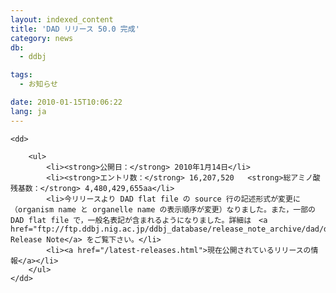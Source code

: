 ```yaml
---
layout: indexed_content
title: 'DAD リリース 50.0 完成'
category: news
db:
  - ddbj

tags:
  - お知らせ

date: 2010-01-15T10:06:22
lang: ja
---
```


<dl>

    <dd>

        <ul>
            <li><strong>公開日：</strong> 2010年1月14日</li>
            <li><strong>エントリ数：</strong> 16,207,520   <strong>総アミノ酸残基数：</strong> 4,480,429,655aa</li>
            <li>今リリースより DAD flat file の source 行の記述形式が変更に（organism name と organelle name の表示順序が変更）なりました。また，一部の DAD flat file で，一般名表記が含まれるようになりました。詳細は　<a href="ftp://ftp.ddbj.nig.ac.jp/ddbj_database/release_note_archive/dad/dadrel.50.txt">DAD Release Note</a> をご覧下さい。</li>
            <li><a href="/latest-releases.html">現在公開されているリリースの情報</a></li>
        </ul>
    </dd>
</dl>
